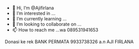 - 👋 Hi, I’m @Ajifirlana
- 👀 I’m interested in ...
- 🌱 I’m currently learning ...
- 💞️ I’m looking to collaborate on ...
- 📫 How to reach me ...wa 089531941653
  
 Donasi ke rek BANK PERMATA 9933738326 a.n AJI FIRLANA
<!---
Ajifirlana/Ajifirlana is a ✨ special ✨ repository because its `README.md` (this file) appears on your GitHub profile.
You can click the Preview link to take a look at your changes.
--->
